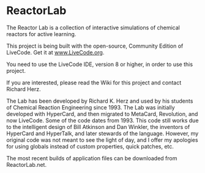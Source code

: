 
# ReactorLab
The Reactor Lab is a collection of interactive simulations of chemical reactors for active learning.

This project is being built with the open-source, Community Edition of LiveCode. Get it at www.LiveCode.org.

You need to use the LiveCode IDE, version 8 or higher, in order to use this project.

If you are interested, please read the Wiki for this project and contact Richard Herz.

The Lab has been developed by Richard K. Herz and used by his students of Chemical Reaction Engineering since 1993. The Lab was initially developed with HyperCard, and then migrated to MetaCard, Revolution, and now LiveCode. Some of the code dates from 1993. This code still works due to the intelligent design of Bill Atkinson and Dan Winkler, the inventors of HyperCard and HyperTalk, and later stewards of the language. However, my original code was not meant to see the light of day, and I offer my apologies for using globals instead of custom properties, quick patches, etc.

The most recent builds of application files can be downloaded from ReactorLab.net.
